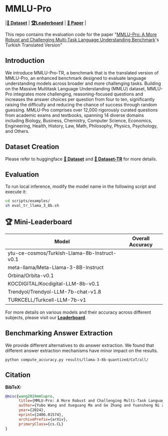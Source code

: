 # MMLU-Pro

|[**🤗 Dataset**](https://huggingface.co/datasets/bezir/MMLU-pro-TR) | [**🏆Leaderboard**](SOON!) | [**📖 Paper**](https://arxiv.org/abs/2406.01574) |

This repo contains the evaluation code for the paper "[MMLU-Pro: A More Robust and Challenging Multi-Task Language Understanding Benchmark](https://arxiv.org/abs/2406.01574.pdf)'s Turkish Translated Version"

## Introduction
We introduce MMLU-Pro-TR, a benchmark that is the translated version of MMLU-Pro, an enhanced benchmark designed to evaluate language understanding models across broader and more challenging tasks. Building on the Massive Multitask Language Understanding (MMLU) dataset, MMLU-Pro integrates more challenging, reasoning-focused questions and increases the answer choices per question from four to ten, significantly raising the difficulty and reducing the chance of success through random guessing. MMLU-Pro comprises over 12,000 rigorously curated questions from academic exams and textbooks, spanning 14 diverse domains including Biology, Business, Chemistry, Computer Science, Economics, Engineering, Health, History, Law, Math, Philosophy, Physics, Psychology, and Others.  


## Dataset Creation
Please refer to huggingface [**🤗 Dataset**](https://huggingface.co/datasets/TIGER-Lab/MMLU-Pro) and [**🤗 Dataset-TR**](https://huggingface.co/datasets/bezir/MMLU-pro-TR) for more details.

## Evaluation

To run local inference, modify the model name in the following script and execute it:

```bash
cd scripts/examples/
sh eval_tr_llama_3_8b.sh
```

## 🏆 Mini-Leaderboard
| Model                                                     | Overall Accuracy | 
|-----------------------------------------------------------|:----------------:|
| ytu-ce-cosmos/Turkish-Llama-8b-Instruct-v0.1              |                  |
| meta-llama/Meta-Llama-3-8B-Instruct                       |                  | 
| Orbina/Orbita-v0.1                                        |                  |
| KOCDIGITAL/Kocdigital-LLM-8b-v0.1                         |                  |
| Trendyol/Trendyol-LLM-7b-chat-v1.8                        |                  | 
| TURKCELL/Turkcell-LLM-7b-v1                               |                  |

For more details on various models and their accuracy across different subjects, please visit our [**Leaderboard**](SOON!).

## Benchmarking Answer Extraction
We provide different alternatives to do answer extraction. We found that different answer extraction mechanisms have minor impact on the results.
```
python compute_accuracy.py results/llama-3-8b-quantized/CoT/all/
```

## Citation

**BibTeX:**
```bibtex
@misc{wang2024mmlupro,
      title={MMLU-Pro: A More Robust and Challenging Multi-Task Language Understanding Benchmark}, 
      author={Yubo Wang and Xueguang Ma and Ge Zhang and Yuansheng Ni and Abhranil Chandra and Shiguang Guo and Weiming Ren and Aaran Arulraj and Xuan He and Ziyan Jiang and Tianle Li and Max Ku and Kai Wang and Alex Zhuang and Rongqi Fan and Xiang Yue and Wenhu Chen},
      year={2024},
      eprint={2406.01574},
      archivePrefix={arXiv},
      primaryClass={cs.CL}
}
```
